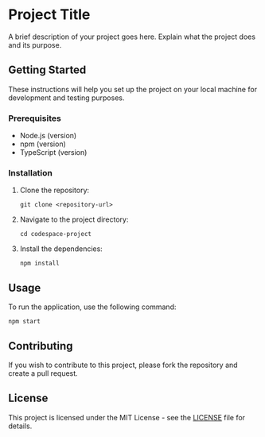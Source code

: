 # Project Title

A brief description of your project goes here. Explain what the project does and its purpose.

## Getting Started

These instructions will help you set up the project on your local machine for development and testing purposes.

### Prerequisites

- Node.js (version)
- npm (version)
- TypeScript (version)

### Installation

1. Clone the repository:
   ```
   git clone <repository-url>
   ```
2. Navigate to the project directory:
   ```
   cd codespace-project
   ```
3. Install the dependencies:
   ```
   npm install
   ```

## Usage

To run the application, use the following command:
```
npm start
```

## Contributing

If you wish to contribute to this project, please fork the repository and create a pull request.

## License

This project is licensed under the MIT License - see the [LICENSE](LICENSE) file for details.